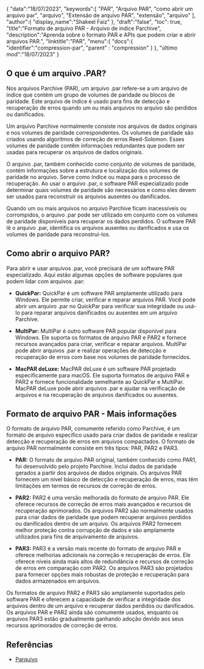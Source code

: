 {
"data":"18/07/2023",
   "keywords":[
"PAR",
"Arquivo PAR",
"como abrir um arquivo par",
"arquivo",
"Extensão de arquivo PAR",
"extensão",
"arquivo"
],
   "author":{
"display_name":"Shakeel Faiz"
},
"draft":"false",
"toc": true,
"title":"Formato de arquivo PAR - Arquivo de índice Parchive",
   "description":"Aprenda sobre o formato PAR e APIs que podem criar e abrir arquivos PAR.",
"linktitle":"PAR",
   "menu":{
      "docs":{
         "identifier":"compression-par",
"parent" : "compression"
}
},
"último mod":"18/07/2023"
}

## O que é um arquivo .PAR?

Nos arquivos Parchive (PAR), um arquivo .par refere-se a um arquivo de índice que contém um grupo de volumes de paridade ou blocos de paridade. Este arquivo de índice é usado para fins de detecção e recuperação de erros quando um ou mais arquivos no arquivo são perdidos ou danificados.

Um arquivo Parchive normalmente consiste nos arquivos de dados originais e nos volumes de paridade correspondentes. Os volumes de paridade são criados usando algoritmos de correção de erros Reed-Solomon. Esses volumes de paridade contêm informações redundantes que podem ser usadas para recuperar os arquivos de dados originais.

O arquivo .par, também conhecido como conjunto de volumes de paridade, contém informações sobre a estrutura e localização dos volumes de paridade no arquivo. Serve como índice ou mapa para o processo de recuperação. Ao usar o arquivo .par, o software PAR especializado pode determinar quais volumes de paridade são necessários e como eles devem ser usados para reconstruir os arquivos ausentes ou danificados.

Quando um ou mais arquivos no arquivo Parchive ficam inacessíveis ou corrompidos, o arquivo .par pode ser utilizado em conjunto com os volumes de paridade disponíveis para recuperar os dados perdidos. O software PAR lê o arquivo .par, identifica os arquivos ausentes ou danificados e usa os volumes de paridade para reconstruí-los.

## Como abrir o arquivo PAR?

Para abrir e usar arquivos .par, você precisará de um software PAR especializado. Aqui estão algumas opções de software populares que podem lidar com arquivos .par:

- **QuickPar:** QuickPar é um software PAR amplamente utilizado para Windows. Ele permite criar, verificar e reparar arquivos PAR. Você pode abrir um arquivo .par no QuickPar para verificar sua integridade ou usá-lo para reparar arquivos danificados ou ausentes em um arquivo Parchive.

- **MultiPar:** MultiPar é outro software PAR popular disponível para Windows. Ele suporta os formatos de arquivo PAR e PAR2 e fornece recursos avançados para criar, verificar e reparar arquivos. MultiPar pode abrir arquivos .par e realizar operações de detecção e recuperação de erros com base nos volumes de paridade fornecidos.

- **MacPAR deLuxe:** MacPAR deLuxe é um software PAR projetado especificamente para macOS. Ele suporta formatos de arquivo PAR e PAR2 e fornece funcionalidade semelhante ao QuickPar e MultiPar. MacPAR deLuxe pode abrir arquivos .par e ajudar na verificação de arquivos e na recuperação de arquivos danificados ou ausentes.

## Formato de arquivo PAR - Mais informações

O formato de arquivo PAR, comumente referido como Parchive, é um formato de arquivo específico usado para criar dados de paridade e realizar detecção e recuperação de erros em arquivos compactados. O formato de arquivo PAR normalmente consiste em três tipos: PAR, PAR2 e PAR3.

- **PAR:** O formato de arquivo PAR original, também conhecido como PAR1, foi desenvolvido pelo projeto Parchive. Inclui dados de paridade gerados a partir dos arquivos de dados originais. Os arquivos PAR fornecem um nível básico de detecção e recuperação de erros, mas têm limitações em termos de recursos de correção de erros.

- **PAR2:** PAR2 é uma versão melhorada do formato de arquivo PAR. Ele oferece recursos de correção de erros mais avançados e recursos de recuperação aprimorados. Os arquivos PAR2 são normalmente usados para criar dados de paridade que podem recuperar arquivos perdidos ou danificados dentro de um arquivo. Os arquivos PAR2 fornecem melhor proteção contra corrupção de dados e são amplamente utilizados para fins de arquivamento de arquivos.

- **PAR3:** PAR3 é a versão mais recente do formato de arquivo PAR e oferece melhorias adicionais na correção e recuperação de erros. Ele oferece níveis ainda mais altos de redundância e recursos de correção de erros em comparação com PAR2. Os arquivos PAR3 são projetados para fornecer opções mais robustas de proteção e recuperação para dados armazenados em arquivos.

Os formatos de arquivo PAR2 e PAR3 são amplamente suportados pelo software PAR e oferecem a capacidade de verificar a integridade dos arquivos dentro de um arquivo e recuperar dados perdidos ou danificados. Os arquivos PAR e PAR2 ainda são comumente usados, enquanto os arquivos PAR3 estão gradualmente ganhando adoção devido aos seus recursos aprimorados de correção de erros.

## Referências
* [Parquivo](https://en.wikipedia.org/wiki/Parchive)

